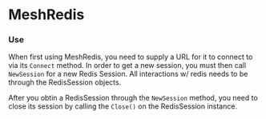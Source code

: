 MeshRedis
======
### Use

When first using MeshRedis, you need to supply a URL for it to connect to via its `Connect` method. In order to get a new session, you must then call `NewSession` for a new Redis Session. All interactions w/ redis needs to be through the RedisSession objects. 

After you obtin a RedisSession through the `NewSession` method, you need to close its session by calling the `Close()` on the RedisSession instance.
